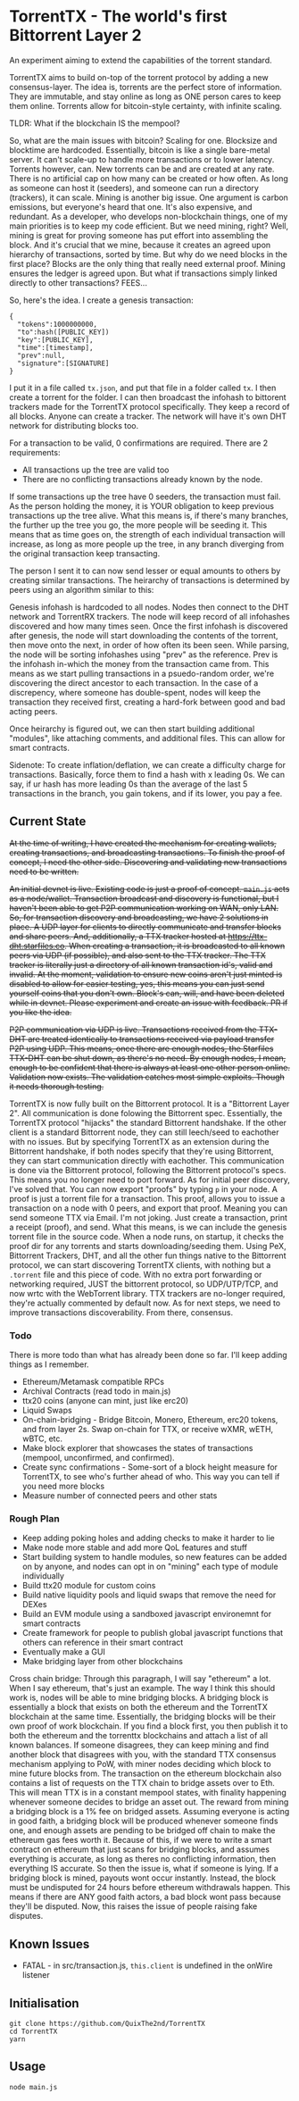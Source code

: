 # TorrentTX - The world's first Bittorrent Layer 2
An experiment aiming to extend the capabilities of the torrent standard.

TorrentTX aims to build on-top of the torrent protocol by adding a new consensus-layer. The idea is, torrents are the perfect store of information. They are immutable, and stay online as long as ONE person cares to keep them online. Torrents allow for bitcoin-style certainty, with infinite scaling.

TLDR: What if the blockchain IS the mempool?

So, what are the main issues with bitcoin?
Scaling for one. Blocksize and blocktime are hardcoded. Essentially, bitcoin is like a single bare-metal server. It can't scale-up to handle more transactions or to lower latency. Torrents however, can. New torrents can be and are created at any rate. There is no artificial cap on how many can be created or how often. As long as someone can host it (seeders), and someone can run a directory (trackers), it can scale.
Mining is another big issue. One argument is carbon emissions, but everyone's heard that one. It's also expensive, and redundant. As a developer, who develops non-blockchain things, one of my main priorities is to keep my code efficient. But we need mining, right? Well, mining is great for proving someone has put effort into assembling the block. And it's crucial that we mine, because it creates an agreed upon hierarchy of transactions, sorted by time. But why do we need blocks in the first place? Blocks are the only thing that really need external proof. Mining ensures the ledger is agreed upon. But what if transactions simply linked directly to other transactions?
FEES...

So, here's the idea.
I create a genesis transaction:
```
{
  "tokens":1000000000,
  "to":hash([PUBLIC_KEY])
  "key":[PUBLIC_KEY],
  "time":[timestamp],
  "prev":null,
  "signature":[SIGNATURE]
}
```
I put it in a file called `tx.json`, and put that file in a folder called `tx`. I then create a torrent for the folder.
I can then broadcast the infohash to bittorent trackers made for the TorrentTX protocol specifically. They keep a record of all blocks. Anyone can create a tracker. The network will have it's own DHT network for distributing blocks too.

For a transaction to be valid, 0 confirmations are required. There are 2 requirements:
- All transactions up the tree are valid too
- There are no conflicting transactions already known by the node.

If some transactions up the tree have 0 seeders, the transaction must fail. As the person holding the money, it is YOUR obligation to keep previous transactions up the tree alive. What this means is, if there's many branches, the further up the tree you go, the more people will be seeding it. This means that as time goes on, the strength of each individual transaction will increase, as long as more people up the tree, in any branch diverging from the original transaction keep transacting.

The person I sent it to can now send lesser or equal amounts to others by creating similar transactions. The heirarchy of transactions is determined by peers using an algorithm similar to this:

Genesis infohash is hardcoded to all nodes. Nodes then connect to the DHT network and TorrentRX trackers. The node will keep record of all infohashes discovered and how many times seen. Once the first infohash is discovered after genesis, the node will start downloading the contents of the torrent, then move onto the next, in order of how often its been seen. While parsing, the node will be sorting infohashes using "prev" as the reference. Prev is the infohash in-which the money from the transaction came from. This means as we start pulling transactions in a psuedo-random order, we're discovering the direct ancestor to each transaction. In the case of a discrepency, where someone has double-spent, nodes will keep the transaction they received first, creating a hard-fork between good and bad acting peers.

Once heirarchy is figured out, we can then start building additional "modules", like attaching comments, and additional files. This can allow for smart contracts.

Sidenote:
To create inflation/deflation, we can create a difficulty charge for transactions. Basically, force them to find a hash with x leading 0s. We can say, if ur hash has more leading 0s than the average of the last 5 transactions in the branch, you gain tokens, and if its lower, you pay a fee.

## Current State
~~At the time of writing, I have created the mechanism for creating wallets, creating transactions, and broadcasting transactions. To finish the proof of concept, I need the other side. Discovering and validating new transactions need to be written.~~

~~An initial devnet is live. Existing code is just a proof of concept. `main.js` acts as a node/wallet. Transaction broadcast and discovery is functional, but I haven't been able to get P2P communication working on WAN, only LAN. So, for transaction discovery and broadcasting, we have 2 solutions in place. A UDP layer for clients to directly communicate and transfer blocks and share peers. And, additionally, a TTX tracker hosted at https://ttx-dht.starfiles.co. When creating a transaction, it is broadcasted to all known peers via UDP (if possible), and also sent to the TTX tracker. The TTX tracker is literally just a directory of all known transaction id's, valid and invalid. At the moment, validation to ensure new coins aren't just minted is disabled to allow for easier testing, yes, this means you can just send yourself coins that you don't own. Block's can, will, and have been deleted while in devnet. Please experiment and create an issue with feedback. PR if you like the idea.~~

~~P2P communication via UDP is live. Transactions received from the TTX-DHT are treated identically to transactions received via payload transfer P2P using UDP. This means, once there are enough nodes, the Starfiles TTX-DHT can be shut down, as there's no need. By enough nodes, I mean, enough to be confident that there is always at least one other person online. Validation now exists. The validation catches most simple exploits. Though it needs thorough testing.~~

TorrentTX is now fully built on the Bittorrent protocol. It is a "Bittorrent Layer 2". All communication is done folowing the Bittorrent spec. Essentially, the TorrentTX protocol "hijacks" the standard Bittorrent handshake. If the other client is a standard Bittorrent node, they can still leech/seed to eachother with no issues. But by specifying TorrentTX as an extension during the Bittorrent handshake, if both nodes specify that they're using Bittorrent, they can start communication directly with eachother. This communication is done via the Bittorrent protocol, following the Bittorrent protocol's specs. This means you no longer need to port forward. As for initial peer discovery, I've solved that. You can now export "proofs" by typing `p` in your node. A proof is just a torrent file for a transaction. This proof, allows you to issue a transaction on a node with 0 peers, and export that proof. Meaning you can send someone TTX via Email. I'm not joking. Just create a transaction, print a receipt (proof), and send. What this means, is we can include the genesis torrent file in the source code. When a node runs, on startup, it checks the proof dir for any torrents and starts downloading/seeding them. Using PeX, Bittorrent Trackers, DHT, and all the other fun things native to the Bittorrent protocol, we can start discovering TorrentTX clients, with nothing but a `.torrent` file and this piece of code. With no extra port forwarding or networking required, JUST the bittorrent protocol, so UDP/UTP/TCP, and now wrtc with the WebTorrent library. TTX trackers are no-longer required, they're actually commented by default now. As for next steps, we need to improve transactions discoverability. From there, consensus.

### Todo
There is more todo than what has already been done so far. I'll keep adding things as I remember.
- Ethereum/Metamask compatible RPCs
- Archival Contracts (read todo in main.js)
- ttx20 coins (anyone can mint, just like erc20)
- Liquid Swaps
- On-chain-bridging - Bridge Bitcoin, Monero, Ethereum, erc20 tokens, and from layer 2s. Swap on-chain for TTX, or receive wXMR, wETH, wBTC, etc.
- Make block explorer that showcases the states of transactions (mempool, unconfirmed, and confirmed).
- Create sync confirmations - Some-sort of a block height measure for TorrentTX, to see who's further ahead of who. This way you can tell if you need more blocks
- Measure number of connected peers and other stats

### Rough Plan
- Keep adding poking holes and adding checks to make it harder to lie
- Make node more stable and add more QoL features and stuff
- Start building system to handle modules, so new features can be added on by anyone, and nodes can opt in on "mining" each type of module individually
- Build ttx20 module for custom coins
- Build native liquidity pools and liquid swaps that remove the need for DEXes
- Build an EVM module using a sandboxed javascript environemnt for smart contracts
- Create framework for people to publish global javascript functions that others can reference in their smart contract
- Eventually make a GUI
- Make bridging layer from other blockchains

Cross chain bridge:
Through this paragraph, I will say "ethereum" a lot. When I say ethereum, that's just an example.
The way I think this should work is, nodes will be able to mine bridging blocks. A bridging block is essentially a block that exists on both the ethereum and the TorrentTX blockchain at the same time. Essentially, the bridging blocks will be their own proof of work blockchain. If you find a block first, you then publish it to both the ethereum and the torrenttx blockchains and attach a list of all known balances. If someone disagrees, they can keep mining and find another block that disagrees with you, with the standard TTX consensus mechanism applying to PoW, with miner nodes deciding which block to mine future blocks from. The transaction on the ethereum blockchain also contains a list of requests on the TTX chain to bridge assets over to Eth. This will mean TTX is in a constant mempool states, with finality happening whenever someone decides to bridge an asset out. The reward from mining a bridging block is a 1% fee on bridged assets. Assuming everyone is acting in good faith, a bridging block will be produced whenever someone finds one, and enough assets are pending to be bridged off chain to make the ethereum gas fees worth it. Because of this, if we were to write a smart contract on ethereum that just scans for bridging blocks, and assumes everything is accurate, as long as theres no conflicting information, then everything IS accurate. So then the issue is, what if someone is lying. If a bridging block is mined, payouts wont occur instantly. Instead, the block must be undisputed for 24 hours before ethereum withdrawals happen. This means if there are ANY good faith actors, a bad block wont pass because they'll be disputed. Now, this raises the issue of people raising fake disputes.

## Known Issues
- FATAL - in src/transaction.js, `this.client` is undefined in the onWire listener

## Initialisation
```
git clone https://github.com/QuixThe2nd/TorrentTX
cd TorrentTX
yarn
```

## Usage
```
node main.js
```